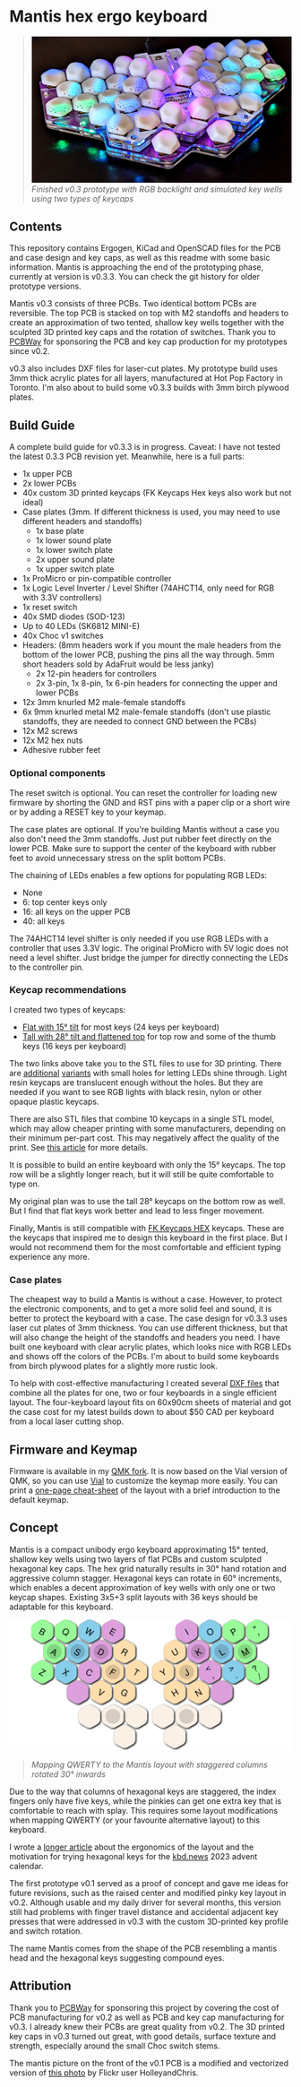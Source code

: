 # Mantis hex ergo keyboard

>![photo](assets/mantis-v0.3-leds.jpg)
>_Finished v0.3 prototype with RGB backlight and simulated key wells using two types of keycaps_

## Contents

This repository contains Ergogen, KiCad and OpenSCAD files for the PCB and case design and key caps, as well as this readme with some basic information. Mantis is approaching the end of the prototyping phase, currently at version is v0.3.3. You can check the git history for older prototype versions.

Mantis v0.3 consists of three PCBs. Two identical bottom PCBs are reversible. The top PCB is stacked on top with M2 standoffs and headers to create an approximation of two tented, shallow key wells together with the sculpted 3D printed key caps and the rotation of switches. Thank you to [PCBWay](https://www.pcbway.com/) for sponsoring the PCB and key cap production for my prototypes since v0.2.

v0.3 also includes DXF files for laser-cut plates. My prototype build uses 3mm thick acrylic plates for all layers, manufactured at Hot Pop Factory in Toronto. I'm also about to build some v0.3.3 builds with 3mm birch plywood plates.

## Build Guide

A complete build guide for v0.3.3 is in progress. Caveat: I have not tested the latest 0.3.3 PCB revision yet. Meanwhile, here is a full parts:

- 1x upper PCB
- 2x lower PCBs
- 40x custom 3D printed keycaps (FK Keycaps Hex keys also work but not ideal)
- Case plates (3mm. If different thickness is used, you may need to use different headers and standoffs)
    - 1x base plate
    - 1x lower sound plate
    - 1x lower switch plate
    - 2x upper sound plate
    - 1x upper switch plate
- 1x ProMicro or pin-compatible controller
- 1x Logic Level Inverter / Level Shifter (74AHCT14, only need for RGB with 3.3V controllers)
- 1x reset switch
- 40x SMD diodes (SOD-123)
- Up to 40 LEDs (SK6812 MINI-E)
- 40x Choc v1 switches
- Headers: (8mm headers work if you mount the male headers from the bottom of the lower PCB, pushing the pins all the way through. 5mm short headers sold by AdaFruit would be less janky)
    - 2x 12-pin headers for controllers
    - 2x 3-pin, 1x 8-pin, 1x 6-pin headers for connecting the upper and lower PCBs
- 12x 3mm knurled M2 male-female standoffs
- 6x 9mm knurled metal M2 male-female standoffs (don't use plastic standoffs, they are needed to connect GND between the PCBs)
- 12x M2 screws
- 12x M2 hex nuts
- Adhesive rubber feet

### Optional components

The reset switch is optional. You can reset the controller for loading new firmware by shorting the GND and RST pins with a paper clip or a short wire or by adding a RESET key to your keymap.

The case plates are optional. If you're building Mantis without a case you also don't need the 3mm standoffs. Just put rubber feet directly on the lower PCB. Make sure to support the center of the keyboard with rubber feet to avoid unnecessary stress on the split bottom PCBs.

The chaining of LEDs enables a few options for populating RGB LEDs:

- None
- 6: top center keys only
- 16: all keys on the upper PCB
- 40: all keys

The 74AHCT14 level shifter is only needed if you use RGB LEDs with a controller that uses 3.3V logic. The original ProMicro with 5V logic does not need a level shifter. Just bridge the jumper for directly connecting the LEDs to the controller pin.

### Keycap recommendations

I created two types of keycaps:

- [Flat with 15° tilt](https://github.com/fxkuehl/mantis/blob/main/keycap/keycap-v2-15-solid.stl) for most keys (24 keys per keyboard)
- [Tall with 28° tilt and flattened top](https://github.com/fxkuehl/mantis/blob/main/keycap/keycap-v3-28-solid.stl) for top row and some of the thumb keys (16 keys per keyboard)

The two links above take you to the STL files to use for 3D printing. There are [additional](https://github.com/fxkuehl/mantis/blob/main/keycap/keycap-v2-15.stl) [variants](https://github.com/fxkuehl/mantis/blob/main/keycap/keycap-v3-28.stl) with small holes for letting LEDs shine through. Light resin keycaps are translucent enough without the holes. But they are needed if you want to see RGB lights with black resin, nylon or other opaque plastic keycaps.

There are also STL files that combine 10 keycaps in a single STL model, which may allow cheaper printing with some manufacturers, depending on their minimum per-part cost. This may negatively affect the quality of the print. See [this article](https://kbd.news/Mantis-keycaps-2157.html) for more details.

It is possible to build an entire keyboard with only the 15° keycaps. The top row will be a slightly longer reach, but it will still be quite comfortable to type on.

My original plan was to use the tall 28° keycaps on the bottom row as well. But I find that flat keys work better and lead to less finger movement.

Finally, Mantis is still compatible with [FK Keycaps HEX](https://fkcaps.com/keycaps/hex) keycaps. These are the keycaps that inspired me to design this keyboard in the first place. But I would not recommend them for the most comfortable and efficient typing experience any more.

### Case plates

The cheapest way to build a Mantis is without a case. However, to protect the electronic components, and to get a more solid feel and sound, it is better to protect the keyboard with a case. The case design for v0.3.3 uses laser cut plates of 3mm thickness. You can use different thickness, but that will also change the height of the standoffs and headers you need. I have built one keyboard with clear acrylic plates, which looks nice with RGB LEDs and shows off the colors of the PCBs. I'm about to build some keyboards from birch plywood plates for a slightly more rustic look.

To help with cost-effective manufacturing I created several [DXF files](https://github.com/fxkuehl/mantis/tree/main/plates/v0.3.3) that combine all the plates for one, two or four keyboards in a single efficient layout. The four-keyboard layout fits on 60x90cm sheets of material and got the case cost for my latest builds down to about $50 CAD per keyboard from a local laser cutting shop.

## Firmware and Keymap

Firmware is available in my [QMK fork](https://github.com/fxkuehl/qmk_firmware/tree/mantis-vial-v0.3/keyboards/mantis). It is now based on the Vial version of QMK, so you can use [Vial](https://get.vial.today/) to customize the keymap more easily. You can print a [one-page cheat-sheet](https://github.com/fxkuehl/mantis/blob/main/keymap.pdf) of the layout with a brief introduction to the default keymap.

## Concept

Mantis is a compact unibody ergo keyboard approximating 15° tented, shallow key wells using two layers of flat PCBs and custom sculpted hexagonal key caps. The hex grid naturally results in 30° hand rotation and aggressive column stagger. Hexagonal keys can rotate in 60° increments, which enables a decent approximation of key wells with only one or two keycap shapes. Existing 3x5+3 split layouts with 36 keys should be adaptable for this keyboard.

![Layout diagram](./assets/mantis-layout.svg)
>_Mapping QWERTY to the Mantis layout with staggered columns rotated 30° inwards_

Due to the way that columns of hexagonal keys are staggered, the index fingers only have five keys, while the pinkies can get one extra key that is comfortable to reach with splay. This requires some layout modifications when mapping QWERTY (or your favourite alternative layout) to this keyboard.

I wrote a [longer article](https://kbd.news/Mantis-Hexagonal-Keys-in-Ergonomic-Keyboards-2202.html) about the ergonomics of the layout and the motivation for trying hexagonal keys for the [kbd.news](https://kbd.news/) 2023 advent calendar.

The first prototype v0.1 served as a proof of concept and gave me ideas for future revisions, such as the raised center and modified pinky key layout in v0.2. Although usable and my daily driver for several months, this version still had problems with finger travel distance and accidental adjacent key presses that were addressed in v0.3 with the custom 3D-printed key profile and switch rotation.

The name Mantis comes from the shape of the PCB resembling a mantis head and the hexagonal keys suggesting compound eyes.

## Attribution

Thank you to [PCBWay](https://www.pcbway.com/) for sponsoring this project by covering the cost of PCB manufacturing for v0.2 as well as PCB and key cap manufacturing for v0.3. I already knew their PCBs are great quality from v0.2. The 3D printed key caps in v0.3 turned out great, with good details, surface texture and strength, especially around the small Choc switch stems.

The mantis picture on the front of the v0.1 PCB is a modified and vectorized version of [this photo](https://wordpress.org/openverse/image/07787e94-05c0-4aa9-a530-9cb8ce2a4666) by Flickr user HolleyandChris.
